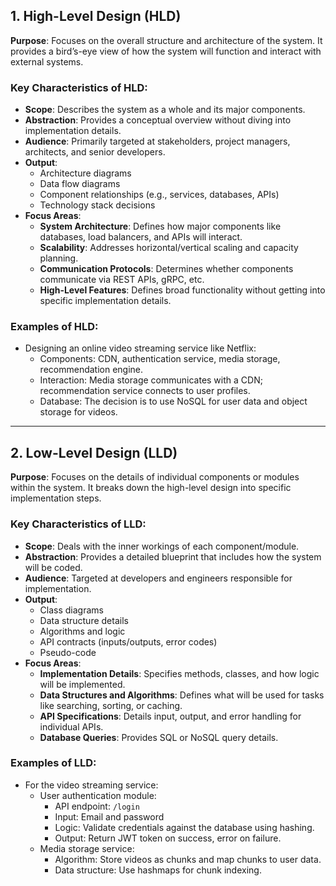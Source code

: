 ## **1. High-Level Design (HLD)**

**Purpose**: Focuses on the overall structure and architecture of the system. It provides a bird’s-eye view of how the system will function and interact with external systems.

### **Key Characteristics of HLD:**

-   **Scope**: Describes the system as a whole and its major components.
-   **Abstraction**: Provides a conceptual overview without diving into implementation details.
-   **Audience**: Primarily targeted at stakeholders, project managers, architects, and senior developers.
-   **Output**:
    -   Architecture diagrams
    -   Data flow diagrams
    -   Component relationships (e.g., services, databases, APIs)
    -   Technology stack decisions
-   **Focus Areas**:
    -   **System Architecture**: Defines how major components like databases, load balancers, and APIs will interact.
    -   **Scalability**: Addresses horizontal/vertical scaling and capacity planning.
    -   **Communication Protocols**: Determines whether components communicate via REST APIs, gRPC, etc.
    -   **High-Level Features**: Defines broad functionality without getting into specific implementation details.

### **Examples of HLD:**

-   Designing an online video streaming service like Netflix:
    -   Components: CDN, authentication service, media storage, recommendation engine.
    -   Interaction: Media storage communicates with a CDN; recommendation service connects to user profiles.
    -   Database: The decision is to use NoSQL for user data and object storage for videos.

----------

## **2. Low-Level Design (LLD)**

**Purpose**: Focuses on the details of individual components or modules within the system. It breaks down the high-level design into specific implementation steps.

### **Key Characteristics of LLD:**

-   **Scope**: Deals with the inner workings of each component/module.
-   **Abstraction**: Provides a detailed blueprint that includes how the system will be coded.
-   **Audience**: Targeted at developers and engineers responsible for implementation.
-   **Output**:
    -   Class diagrams
    -   Data structure details
    -   Algorithms and logic
    -   API contracts (inputs/outputs, error codes)
    -   Pseudo-code
-   **Focus Areas**:
    -   **Implementation Details**: Specifies methods, classes, and how logic will be implemented.
    -   **Data Structures and Algorithms**: Defines what will be used for tasks like searching, sorting, or caching.
    -   **API Specifications**: Details input, output, and error handling for individual APIs.
    -   **Database Queries**: Provides SQL or NoSQL query details.

### **Examples of LLD:**

-   For the video streaming service:
    -   User authentication module:
        -   API endpoint: `/login`
        -   Input: Email and password
        -   Logic: Validate credentials against the database using hashing.
        -   Output: Return JWT token on success, error on failure.
    -   Media storage service:
        -   Algorithm: Store videos as chunks and map chunks to user data.
        -   Data structure: Use hashmaps for chunk indexing.